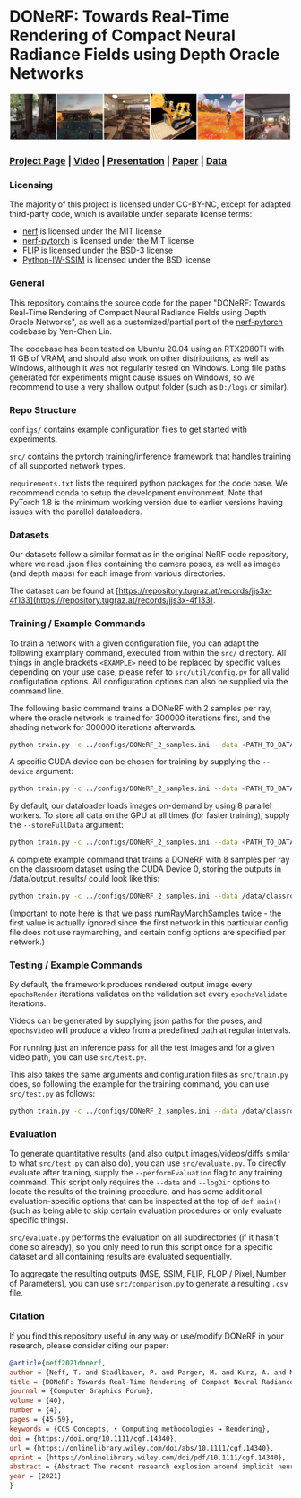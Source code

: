 # DONeRF: Towards Real-Time Rendering of Compact Neural Radiance Fields using Depth Oracle Networks

<img src='donerf_teaser.png'/>

### [Project Page](https://depthoraclenerf.github.io/) | [Video](https://youtu.be/6UE1dMUjN_E) | [Presentation](https://youtu.be/u9HqKGqvJhQ?t=5843) | [Paper](https://onlinelibrary.wiley.com/doi/10.1111/cgf.14340) | [Data](https://repository.tugraz.at/records/jjs3x-4f133)

### Licensing
The majority of this project is licensed under CC-BY-NC, except for adapted third-party code, which is available under separate license terms:

* [nerf](https://github.com/bmild/nerf) is licensed under the MIT license
* [nerf-pytorch](https://github.com/yenchenlin/nerf-pytorch) is licensed under the MIT license
* [FLIP](https://github.com/NVlabs/flip) is licensed under the BSD-3 license
* [Python-IW-SSIM](https://github.com/Jack-guo-xy/Python-IW-SSIM) is licensed under the BSD license


### General
This repository contains the source code for the paper "DONeRF: Towards Real-Time Rendering of Compact Neural Radiance Fields using Depth Oracle Networks", as well as a customized/partial port of the [nerf-pytorch](https://github.com/yenchenlin/nerf-pytorch) codebase by Yen-Chen Lin.

The codebase has been tested on Ubuntu 20.04 using an RTX2080TI with 11 GB of VRAM, and should also work on other distributions, as well as Windows, although it was not regularly tested on Windows.
Long file paths generated for experiments might cause issues on Windows, so we recommend to use a very shallow output folder (such as `D:/logs` or similar).

### Repo Structure
`configs/` contains example configuration files to get started with experiments.

`src/` contains the pytorch training/inference framework that handles training of all supported network types.

`requirements.txt` lists the required python packages for the code base. We recommend conda to setup the development environment. Note that PyTorch 1.8 is the minimum working version due to earlier versions having issues with the parallel dataloaders.


### Datasets
Our datasets follow a similar format as in the original NeRF code repository, where we read .json files containing the camera poses, as well as images (and depth maps) for each image from various directories.

The dataset can be found at [https://repository.tugraz.at/records/jjs3x-4f133](https://repository.tugraz.at/records/jjs3x-4f133).

### Training / Example Commands
To train a network with a given configuration file, you can adapt the following examplary command, executed from within the `src/` directory. All things in angle brackets `<EXAMPLE>` need to be replaced by specific values depending on your use case, please refer to `src/util/config.py` for all valid configutation options. All configuration options can also be supplied via the command line.

The following basic command trains a DONeRF with 2 samples per ray, where the oracle network is trained for 300000 iterations first, and the shading network for 300000 iterations afterwards.

```bash
python train.py -c ../configs/DONeRF_2_samples.ini --data <PATH_TO_DATASET_DIRECTORY> --logDir <PATH_TO_OUTPUT_DIRECTORY> 
```

A specific CUDA device can be chosen for training by supplying the `--device` argument:

```bash
python train.py -c ../configs/DONeRF_2_samples.ini --data <PATH_TO_DATASET_DIRECTORY> --logDir <PATH_TO_OUTPUT_DIRECTORY> --device <DEVICE_ID>
```

By default, our dataloader loads images on-demand by using 8 parallel workers. To store all data on the GPU at all times (for faster training), supply the `--storeFullData` argument:

```bash
python train.py -c ../configs/DONeRF_2_samples.ini --data <PATH_TO_DATASET_DIRECTORY> --logDir <PATH_TO_OUTPUT_DIRECTORY> --device <DEVICE_ID> --storeFullData
```

A complete example command that trains a DONeRF with 8 samples per ray on the classroom dataset using the CUDA Device 0, storing the outputs in /data/output_results/ could look like this:

```bash
python train.py -c ../configs/DONeRF_2_samples.ini --data /data/classroom/ --logDir /data/output_results/ --device 0 --storeFullData --numRayMarchSamples 8 --numRayMarchSamples 8
```

(Important to note here is that we pass numRayMarchSamples twice - the first value is actually ignored since the first network in this particular config file does not use raymarching, and certain config options are specified per network.)


### Testing / Example Commands

By default, the framework produces rendered output image every `epochsRender` iterations validates on the validation set every `epochsValidate` iterations.

Videos can be generated by supplying json paths for the poses, and `epochsVideo` will produce a video from a predefined path at regular intervals. 

For running just an inference pass for all the test images and for a given video path, you can use `src/test.py`. 

This also takes the same arguments and configuration files as `src/train.py` does, so following the example for the training command, you can use `src/test.py` as follows:

```bash
python train.py -c ../configs/DONeRF_2_samples.ini --data /data/classroom/ --logDir /data/output_results/ --device 0 --storeFullData --numRayMarchSamples 8 --numRayMarchSamples 8 --camPath cam_path_rotate --outputVideoName cam_path_rotate --videoFrames 300
```

### Evaluation

To generate quantitative results (and also output images/videos/diffs similar to what `src/test.py` can also do), you can use `src/evaluate.py`. 
To directly evaluate after training, supply the `--performEvaluation` flag to any training command.
This script only requires the `--data` and `--logDir` options to locate the results of the training procedure, and has some additional evaluation-specific options that can be inspected at the top of `def main()` (such as being able to skip certain evaluation procedures or only evaluate specific things).

`src/evaluate.py` performs the evaluation on all subdirectories (if it hasn't done so already), so you only need to run this script once for a specific dataset and all containing results are evaluated sequentially.

To aggregate the resulting outputs (MSE, SSIM, FLIP, FLOP / Pixel, Number of Parameters), you can use `src/comparison.py` to generate a resulting `.csv` file.

### Citation

If you find this repository useful in any way or use/modify DONeRF in your research, please consider citing our paper:

```bibtex
@article{neff2021donerf,
author = {Neff, T. and Stadlbauer, P. and Parger, M. and Kurz, A. and Mueller, J. H. and Chaitanya, C. R. A. and Kaplanyan, A. and Steinberger, M.},
title = {DONeRF: Towards Real-Time Rendering of Compact Neural Radiance Fields using Depth Oracle Networks},
journal = {Computer Graphics Forum},
volume = {40},
number = {4},
pages = {45-59},
keywords = {CCS Concepts, • Computing methodologies → Rendering},
doi = {https://doi.org/10.1111/cgf.14340},
url = {https://onlinelibrary.wiley.com/doi/abs/10.1111/cgf.14340},
eprint = {https://onlinelibrary.wiley.com/doi/pdf/10.1111/cgf.14340},
abstract = {Abstract The recent research explosion around implicit neural representations, such as NeRF, shows that there is immense potential for implicitly storing high-quality scene and lighting information in compact neural networks. However, one major limitation preventing the use of NeRF in real-time rendering applications is the prohibitive computational cost of excessive network evaluations along each view ray, requiring dozens of petaFLOPS. In this work, we bring compact neural representations closer to practical rendering of synthetic content in real-time applications, such as games and virtual reality. We show that the number of samples required for each view ray can be significantly reduced when samples are placed around surfaces in the scene without compromising image quality. To this end, we propose a depth oracle network that predicts ray sample locations for each view ray with a single network evaluation. We show that using a classification network around logarithmically discretized and spherically warped depth values is essential to encode surface locations rather than directly estimating depth. The combination of these techniques leads to DONeRF, our compact dual network design with a depth oracle network as its first step and a locally sampled shading network for ray accumulation. With DONeRF, we reduce the inference costs by up to 48× compared to NeRF when conditioning on available ground truth depth information. Compared to concurrent acceleration methods for raymarching-based neural representations, DONeRF does not require additional memory for explicit caching or acceleration structures, and can render interactively (20 frames per second) on a single GPU.},
year = {2021}
}
```


